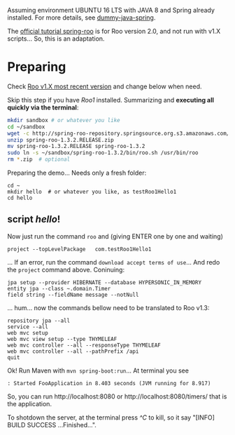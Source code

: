 
Assuming environment UBUNTU 16 LTS with JAVA 8 and Spring already installed. For more details, see [dummy-java-spring](https://github.com/ppKrauss/dummy-java-spring).

The  [official tutorial spring-roo](http://projects.spring.io/spring-roo/#running-from-shell)  is for Roo version 2.0, and not run with v1.X scripts... So, this is an adaptation.

# Preparing

Check [Roo v1.X most recent version](http://projects.spring.io/spring-roo/#download-widget) and change below when need. 

Skip this step if you have *Roo1* installed. Summarizing and **executing all quickly via the terminal**:

```sh
mkdir sandbox # or whatever you like 
cd ~/sandbox
wget -c http://spring-roo-repository.springsource.org.s3.amazonaws.com/release/ROO/spring-roo-1.3.2.RELEASE.zip
unzip spring-roo-1.3.2.RELEASE.zip
mv spring-roo-1.3.2.RELEASE spring-roo-1.3.2
sudo ln -s ~/sandbox/spring-roo-1.3.2/bin/roo.sh /usr/bin/roo
rm *.zip  # optional
```

Preparing the demo... Needs only a fresh folder:
```
cd ~
mkdir hello  # or whatever you like, as testRoo1Hello1
cd hello
```

## script *hello*!

Now just run the command `roo` and (giving ENTER one by one and waiting)

```
project --topLevelPackage   com.testRoo1Hello1
```
... If an error, run the command `download accept terms of use`... And redo the `project` command above. Coninuing:

```
jpa setup --provider HIBERNATE --database HYPERSONIC_IN_MEMORY
entity jpa --class ~.domain.Timer
field string --fieldName message --notNull
```  

... hum... now the commands bellow need to be translated to Roo v1.3:

```
repository jpa --all  
service --all
web mvc setup
web mvc view setup --type THYMELEAF
web mvc controller --all --responseType THYMELEAF
web mvc controller --all --pathPrefix /api
quit
```
Ok! Run Maven with `mvn spring-boot:run`... At terminal you see  
```
: Started FooApplication in 8.403 seconds (JVM running for 8.917)
```
So, you can run http://localhost:8080 or http://localhost:8080/timers/ that is the application.

To shotdown the server, at the terminal press *^C* to kill, so it say "[INFO] BUILD SUCCESS ...Finished...".

